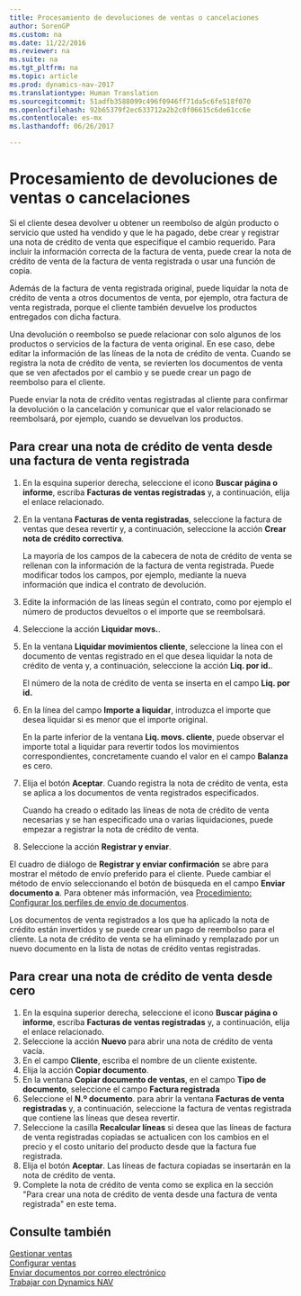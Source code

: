 ```yaml
---
title: Procesamiento de devoluciones de ventas o cancelaciones
author: SorenGP
ms.custom: na
ms.date: 11/22/2016
ms.reviewer: na
ms.suite: na
ms.tgt_pltfrm: na
ms.topic: article
ms.prod: dynamics-nav-2017
ms.translationtype: Human Translation
ms.sourcegitcommit: 51adfb3588099c496f0946ff71da5c6fe518f070
ms.openlocfilehash: 92b65379f2ec633712a2b2c0f06615c6de61cc6e
ms.contentlocale: es-mx
ms.lasthandoff: 06/26/2017

---
```


# <a name="how-to-process-sales-returns-or-cancellations"></a>Procesamiento de devoluciones de ventas o cancelaciones
Si el cliente desea devolver u obtener un reembolso de algún producto o servicio que usted ha vendido y que le ha pagado, debe crear y registrar una nota de crédito de venta que especifique el cambio requerido. Para incluir la información correcta de la factura de venta, puede crear la nota de crédito de venta de la factura de venta registrada o usar una función de copia.

Además de la factura de venta registrada original, puede liquidar la nota de crédito de venta a otros documentos de venta, por ejemplo, otra factura de venta registrada, porque el cliente también devuelve los productos entregados con dicha factura.

Una devolución o reembolso se puede relacionar con solo algunos de los productos o servicios de la factura de venta original. En ese caso, debe editar la información de las líneas de la nota de crédito de venta. Cuando se registra la nota de crédito de venta, se revierten los documentos de venta que se ven afectados por el cambio y se puede crear un pago de reembolso para el cliente.

Puede enviar la nota de crédito ventas registradas al cliente para confirmar la devolución o la cancelación y comunicar que el valor relacionado se reembolsará, por ejemplo, cuando se devuelvan los productos.

## <a name="to-create-a-sales-credit-memo-from-a-posted-sales-invoice"></a>Para crear una nota de crédito de venta desde una factura de venta registrada
1. En la esquina superior derecha, seleccione el icono **Buscar página o informe**, escriba **Facturas de ventas registradas** y, a continuación, elija el enlace relacionado.  
2. En la ventana **Facturas de venta registradas**, seleccione la factura de ventas que desea revertir y, a continuación, seleccione la acción **Crear nota de crédito correctiva**.

    La mayoría de los campos de la cabecera de nota de crédito de venta se rellenan con la información de la factura de venta registrada. Puede modificar todos los campos, por ejemplo, mediante la nueva información que indica el contrato de devolución.
3. Edite la información de las líneas según el contrato, como por ejemplo el número de productos devueltos o el importe que se reembolsará.
4. Seleccione la acción **Liquidar movs.**.
5. En la ventana **Liquidar movimientos cliente**, seleccione la línea con el documento de ventas registrado en el que desea liquidar la nota de crédito de venta y, a continuación, seleccione la acción **Liq. por id.**.

    El número de la nota de crédito de venta se inserta en el campo **Liq. por id.**  
6. En la línea del campo **Importe a liquidar**, introduzca el importe que desea liquidar si es menor que el importe original.

    En la parte inferior de la ventana **Liq. movs. cliente**, puede observar el importe total a liquidar para revertir todos los movimientos correspondientes, concretamente cuando el valor en el campo **Balanza** es cero.  
7. Elija el botón **Aceptar**. Cuando registra la nota de crédito de venta, esta se aplica a los documentos de venta registrados especificados.

    Cuando ha creado o editado las líneas de nota de crédito de venta necesarias y se han especificado una o varias liquidaciones, puede empezar a registrar la nota de crédito de venta.
8. Seleccione la acción **Registrar y enviar**.

El cuadro de diálogo de **Registrar y enviar confirmación** se abre para mostrar el método de envío preferido para el cliente. Puede cambiar el método de envío seleccionando el botón de búsqueda en el campo **Enviar documento a**. Para obtener más información, vea [Procedimiento: Configurar los perfiles de envío de documentos](sales-how-setup-document-send-profiles.md).

Los documentos de venta registrados a los que ha aplicado la nota de crédito están invertidos y se puede crear un pago de reembolso para el cliente. La nota de crédito de venta se ha eliminado y remplazado por un nuevo documento en la lista de notas de crédito ventas registradas.

## <a name="to-create-a-sales-credit-memo-from-scratch"></a>Para crear una nota de crédito de venta desde cero
1. En la esquina superior derecha, seleccione el icono **Buscar página o informe**, escriba **Facturas de ventas registradas** y, a continuación, elija el enlace relacionado.
2. Seleccione la acción **Nuevo** para abrir una nota de crédito de venta vacía.
3. En el campo **Cliente**, escriba el nombre de un cliente existente.
4. Elija la acción **Copiar documento**.
5. En la ventana **Copiar documento de ventas**, en el campo **Tipo de documento**, seleccione el campo **Factura registrada**
6. Seleccione el **N.º documento**. para abrir la ventana **Facturas de venta registradas** y, a continuación, seleccione la factura de ventas registrada que contiene las líneas que desea revertir.
7. Seleccione la casilla **Recalcular líneas** si desea que las líneas de factura de venta registradas copiadas se actualicen con los cambios en el precio y el costo unitario del producto desde que la factura fue registrada.
8. Elija el botón **Aceptar**. Las líneas de factura copiadas se insertarán en la nota de crédito de venta.
9. Complete la nota de crédito de venta como se explica en la sección "Para crear una nota de crédito de venta desde una factura de venta registrada" en este tema.

## <a name="see-also"></a>Consulte también  
[Gestionar ventas](sales-manage-sales.md)  
[Configurar ventas](sales-setup-sales.md)  
[Enviar documentos por correo electrónico](ui-how-send-documents-email.md)  
[Trabajar con Dynamics NAV](ui-work-product.md)


